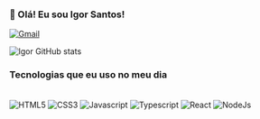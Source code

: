 ### 👋 Olá! Eu sou Igor Santos!

[![Gmail](https://img.shields.io/badge/Gmail-D14836?style=for-the-badge&logo=gmail&logoColor=white)](igorsansilva3@gmail.com)

![Igor GitHub stats](https://github-readme-stats.vercel.app/api?username=Igor-ia&show_icons=true&theme=radical)

### Tecnologias que eu uso no meu dia

<div style="display:inline-block"><br/>
<img align="center" src="https://img.shields.io/badge/HTML5-E34F26?style=for-the-badge&logo=html5&logoColor=white" alt="HTML5"/>
<img align="center" src="https://img.shields.io/badge/CSS3-1572B6?style=for-the-badge&logo=css3&logoColor=white" alt="CSS3"/>
<img align="center" src="https://img.shields.io/badge/JavaScript-323330?style=for-the-badge&logo=javascript&logoColor=F7DF1E" alt="Javascript"/>
<img align="center" src="https://img.shields.io/badge/TypeScript-007ACC?style=for-the-badge&logo=typescript&logoColor=white" alt="Typescript"/>
<img align="center" src="https://img.shields.io/badge/React-20232A?style=for-the-badge&logo=react&logoColor=61DAFB" alt="React"/>
<img align="center" src="https://img.shields.io/badge/Node.js-43853D?style=for-the-badge&logo=node.js&logoColor=white" alt="NodeJs"/>
</div>
